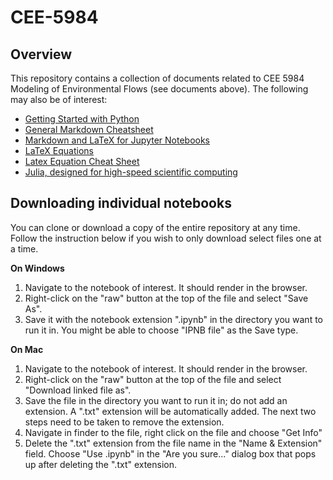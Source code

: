 # CEE-5984

## Overview
This repository contains a collection of documents related to CEE 5984 Modeling of Environmental Flows (see documents above). The following may also be of interest:
- [Getting Started with Python](https://github.com/kstrm/Starting-out-with-python)
- [General Markdown Cheatsheet](https://github.com/adam-p/markdown-here/wiki/Markdown-Cheatsheet)
- [Markdown and LaTeX for Jupyter Notebooks](https://jupyter-notebook.readthedocs.io/en/stable/examples/Notebook/Working%20With%20Markdown%20Cells.html)
- [LaTeX Equations](https://en.wikibooks.org/wiki/LaTeX/Mathematics)
- [Latex Equation Cheat Sheet](http://tug.ctan.org/info/undergradmath/undergradmath.pdf)
- [Julia, designed for high-speed scientific computing](https://julialang.org/)

## Downloading individual notebooks
You can clone or download a copy of the entire repository at any time. Follow the instruction below if you wish to only download select files one at a time.

**On Windows**
1. Navigate to the notebook of interest. It should render in the browser.
2. Right-click on the "raw" button at the top of the file and select "Save As".
3. Save it with the notebook extension ".ipynb" in the directory you want to run it in. You might be able to choose "IPNB file" as the Save type.

**On Mac**
1. Navigate to the notebook of interest. It should render in the browser.
2. Right-click on the "raw" button at the top of the file and select "Download linked file as".
3. Save the file in the directory you want to run it in; do not add an extension. A ".txt" extension will be automatically added. The next two steps need to be taken to remove the extension.
4. Navigate in finder to the file, right click on the file and choose "Get Info"
5. Delete the ".txt" extension from the file name in the "Name & Extension" field. Choose "Use .ipynb" in the "Are you sure..." dialog box that pops up after deleting the ".txt" extension.
